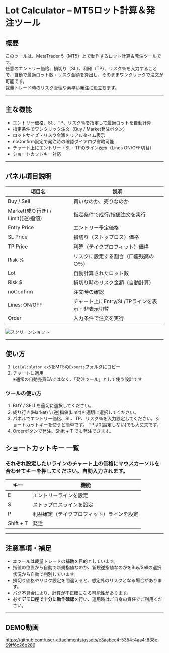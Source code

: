 # Lot Calculator – MT5ロット計算＆発注ツール

## 概要

このツールは、MetaTrader 5（MT5）上で動作するロット計算＆発注ツールです。  
任意のエントリー価格、損切り（SL）、利確（TP）、リスク％を入力することで、自動で最適ロット数・リスク金額を算出し、そのままワンクリックで注文が可能です。  
裁量トレード時のリスク管理や素早い発注に役立ちます。

---

## 主な機能

- エントリー価格、SL、TP、リスク％を指定して最適ロットを自動計算
- 指定条件でワンクリック注文（Buy / Market発注ボタン）
- ロットサイズ・リスク金額をリアルタイム表示
- noConfirm設定で発注時の確認ダイアログ省略可能
- チャート上にエントリー・SL・TPのライン表示（Lines ON/OFF切替）
- ショートカットキー対応

---

## パネル項目説明

| 項目名         | 説明                                                       |
|----------------|------------------------------------------------------------|
| Buy / Sell     | 買いなのか、売りなのか
| Market(成り行き) / Limit((逆)指値)  | 指定条件で成行/指値注文を実行             |
| Entry Price    | エントリー予定価格                                         |
| SL Price       | 損切り（ストップロス）価格                                 |
| TP Price       | 利確（テイクプロフィット）価格                             |
| Risk %         | リスクに設定する割合（口座残高の○％）                      |
| Lot            | 自動計算されたロット数                                     |
| Risk $         | 損切り時のリスク金額（自動計算）                           |
| noConfirm      | 注文時の確認                                      |
| Lines: ON/OFF  | チャート上にEntry/SL/TPラインを表示・非表示切替           |
| Order          | 入力条件で注文を実行                                       |　　

![スクリーンショット](https://github.com/user-attachments/assets/778cb861-d4bb-436d-8724-5ba4ecae93d8)

---

## 使い方

1. `LotCalculator.ex5`をMT5の`Experts`フォルダにコピー
2. チャートに適用  
   ※通常の自動売買EAではなく、「発注ツール」として使う設計です  
  
### ツールの使い方
1. BUY / SELLを適切に選択してください。
2. 成り行き(Market) \ (逆)指値(Limit)を適切に選択してください。
3. パネルでエントリー価格、SL、TP、リスク％を入力設定してください。ショートカットキーを使うと簡単です。 TPは0(設定しない)でも大丈夫です。
4. Orderボタンで発注。Shift + T でも発注できます。

## ショートカットキー 一覧
### それぞれ設定したいラインのチャート上の価格にマウスカーソルを合わせてキーを押してください。自動入力されます。
| キー            | 機能                            |
|-----------------|---------------------------------|
| E               | エントリーラインを設定     |
| S               | ストップロスラインを設定   |
| P               | 利益確定（テイクプロフィット）ラインを設定 |
| Shift + T       | 発注  |

---

## 注意事項・補足

- 本ツールは裁量トレードの補助を目的としています。
- 指値の位置から自動で新規指値なのか、新規逆指値なのかをBuy/Sellの選択状況から自動で判別しています。
- 損切り価格やリスク設定を間違えると、想定外のリスクとなる場合があります。
- バグ不具合により、計算が不正確になる可能性があります。
- 必ず**デモ口座で十分に動作確認**を行い、運用時はご自身の責任でご利用ください。

---
## DEMO動画


https://github.com/user-attachments/assets/e3aabcc4-5354-4aa4-838e-69ff6c26b286





